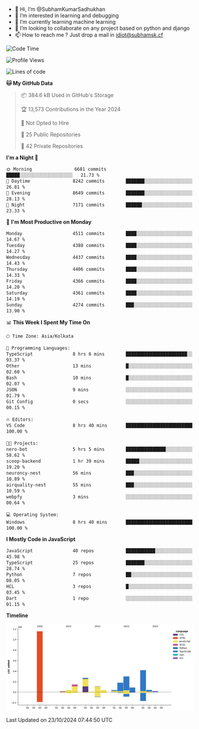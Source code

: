 - 👋 Hi, I’m @SubhamKumarSadhukhan
- 👀 I’m interested in learning and debugging
- 🌱 I’m currently learning machine learning
- 💞️ I’m looking to collaborate on any project based on python and django
- 📫 How to reach me ?
      Just drop a mail in idiot@subhamsk.cf

<!---
SubhamKumarSadhukhan/SubhamKumarSadhukhan is a ✨ special ✨ repository because its `README.md` (this file) appears on your GitHub profile.
You can click the Preview link to take a look at your changes.
--->


<!--START_SECTION:waka-->
![Code Time](http://img.shields.io/badge/Code%20Time-2%2C567%20hrs%2050%20mins-blue)

![Profile Views](http://img.shields.io/badge/Profile%20Views-4-blue)

![Lines of code](https://img.shields.io/badge/From%20Hello%20World%20I%27ve%20Written-2.8%20million%20lines%20of%20code-blue)

**🐱 My GitHub Data** 

> 📦 384.6 kB Used in GitHub's Storage 
 > 
> 🏆 13,573 Contributions in the Year 2024
 > 
> 🚫 Not Opted to Hire
 > 
> 📜 25 Public Repositories 
 > 
> 🔑 42 Private Repositories 
 > 
**I'm a Night 🦉** 

```text
🌞 Morning                6681 commits        █████░░░░░░░░░░░░░░░░░░░░   21.73 % 
🌆 Daytime                8242 commits        ███████░░░░░░░░░░░░░░░░░░   26.81 % 
🌃 Evening                8649 commits        ███████░░░░░░░░░░░░░░░░░░   28.13 % 
🌙 Night                  7171 commits        ██████░░░░░░░░░░░░░░░░░░░   23.33 % 
```
📅 **I'm Most Productive on Monday** 

```text
Monday                   4511 commits        ████░░░░░░░░░░░░░░░░░░░░░   14.67 % 
Tuesday                  4388 commits        ████░░░░░░░░░░░░░░░░░░░░░   14.27 % 
Wednesday                4437 commits        ████░░░░░░░░░░░░░░░░░░░░░   14.43 % 
Thursday                 4406 commits        ████░░░░░░░░░░░░░░░░░░░░░   14.33 % 
Friday                   4366 commits        ████░░░░░░░░░░░░░░░░░░░░░   14.20 % 
Saturday                 4361 commits        ████░░░░░░░░░░░░░░░░░░░░░   14.19 % 
Sunday                   4274 commits        ███░░░░░░░░░░░░░░░░░░░░░░   13.90 % 
```


📊 **This Week I Spent My Time On** 

```text
🕑︎ Time Zone: Asia/Kolkata

💬 Programming Languages: 
TypeScript               8 hrs 6 mins        ███████████████████████░░   93.37 % 
Other                    13 mins             █░░░░░░░░░░░░░░░░░░░░░░░░   02.60 % 
Bash                     10 mins             █░░░░░░░░░░░░░░░░░░░░░░░░   02.07 % 
JSON                     9 mins              ░░░░░░░░░░░░░░░░░░░░░░░░░   01.79 % 
Git Config               0 secs              ░░░░░░░░░░░░░░░░░░░░░░░░░   00.15 % 

🔥 Editors: 
VS Code                  8 hrs 40 mins       █████████████████████████   100.00 % 

🐱‍💻 Projects: 
nero-bot                 5 hrs 5 mins        ███████████████░░░░░░░░░░   58.62 % 
scoop-backend            1 hr 39 mins        █████░░░░░░░░░░░░░░░░░░░░   19.20 % 
neuroncy-nest            56 mins             ███░░░░░░░░░░░░░░░░░░░░░░   10.89 % 
airquality-nest          55 mins             ███░░░░░░░░░░░░░░░░░░░░░░   10.59 % 
webpfy                   3 mins              ░░░░░░░░░░░░░░░░░░░░░░░░░   00.64 % 

💻 Operating System: 
Windows                  8 hrs 40 mins       █████████████████████████   100.00 % 
```

**I Mostly Code in JavaScript** 

```text
JavaScript               40 repos            ███████████░░░░░░░░░░░░░░   45.98 % 
TypeScript               25 repos            ███████░░░░░░░░░░░░░░░░░░   28.74 % 
Python                   7 repos             ██░░░░░░░░░░░░░░░░░░░░░░░   08.05 % 
HCL                      3 repos             █░░░░░░░░░░░░░░░░░░░░░░░░   03.45 % 
Dart                     1 repo              ░░░░░░░░░░░░░░░░░░░░░░░░░   01.15 % 
```



**Timeline**

![Lines of Code chart](https://raw.githubusercontent.com/SubhamKumarSadhukhan/SubhamKumarSadhukhan/main/assets/bar_graph.png)


 Last Updated on 23/10/2024 07:44:50 UTC
<!--END_SECTION:waka-->
